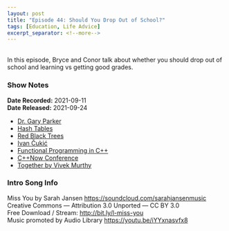 ```yaml
---
layout: post
title: "Episode 44: Should You Drop Out of School?"
tags: [Education, Life Advice]
excerpt_separator: <!--more-->
---
```


<div id="buzzsprout-player-9253025"></div><script src="https://www.buzzsprout.com/1501960/9253025-episode-44-should-you-drop-out-of-school.js?container_id=buzzsprout-player-9253025&player=small" type="text/javascript" charset="utf-8"></script>

<br>In this episode, Bryce and Conor talk about whether you should drop out of school and learning vs getting good grades.

<!--more-->

### Show Notes

**Date Recorded:** 2021-09-11 <br>
**Date Released:** 2021-09-24

* [Dr. Gary Parker](https://www.sfu.ca/~gparker/)
* [Hash Tables](https://en.wikipedia.org/wiki/Hash_table)
* [Red Black Trees](https://en.wikipedia.org/wiki/Red%E2%80%93black_tree)
* [Ivan Čukić](https://twitter.com/ivan_cukic)
* [Functional Programming in C++](https://www.manning.com/books/functional-programming-in-c-plus-plus?a_aid=FPinCXX&a_bid=441f12cc)
* [C++Now Conference](https://cppnow.org/)
* [Together by Vivek Murthy](https://www.vivekmurthy.com/together-book)

### Intro Song Info

Miss You by Sarah Jansen https://soundcloud.com/sarahjansenmusic<br>
Creative Commons — Attribution 3.0 Unported — CC BY 3.0<br>
Free Download / Stream: http://bit.ly/l-miss-you<br>
Music promoted by Audio Library https://youtu.be/iYYxnasvfx8<br>